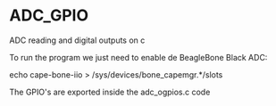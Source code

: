 # ADC_GPIO
ADC reading and digital outputs on c

To run the program we just need to enable de BeagleBone Black ADC:

echo cape-bone-iio > /sys/devices/bone_capemgr.*/slots

The GPIO's are exported inside the adc_ogpios.c code

